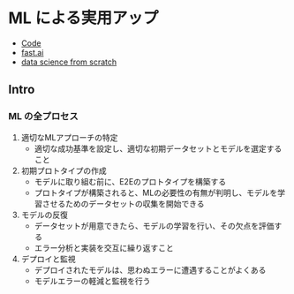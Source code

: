 # ML による実用アップ
- [Code](https://github.com/hundredblocks/ml-powered-applications)
- [fast.ai](https://www.fast.ai/)
- [data science from scratch](http://math.ecnu.edu.cn/~lfzhou/seminar/[Joel_Grus]_Data_Science_from_Scratch_First_Princ.pdf)

## Intro

### ML の全プロセス
1. 適切なMLアプローチの特定
    * 適切な成功基準を設定し、適切な初期データセットとモデルを選定すること
2. 初期プロトタイプの作成
    * モデルに取り組む前に、E2Eのプロトタイプを構築する
    * プロトタイプが構築されると、MLの必要性の有無が判明し、モデルを学習させるためのデータセットの収集を開始できる
3. モデルの反復
    * データセットが用意できたら、モデルの学習を行い、その欠点を評価する
    * エラー分析と実装を交互に繰り返すこと
4. デプロイと監視
    * デプロイされたモデルは、思わぬエラーに遭遇することがよくある
    * モデルエラーの軽減と監視を行う


